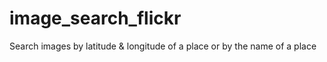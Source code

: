 # image_search_flickr
Search images by latitude &amp; longitude of a place or by the name of a place

